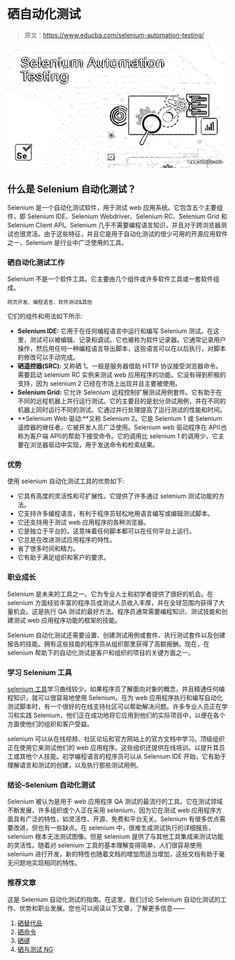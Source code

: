 # 硒自动化测试

> 原文：<https://www.educba.com/selenium-automation-testing/>

![Selenium Automation Testing](img/4bbc3d4ee8a2b55b02266080d26d1816.png)



## 什么是 Selenium 自动化测试？

Selenium 是一个自动化测试软件，用于测试 web 应用系统。它包含五个主要组件，即 Selenium IDE、Selenium Webdriver、Selenium RC、Selenium Grid 和 Selenium Client API。Selenium 几乎不需要编程语言知识，并且对于跨浏览器测试也很灵活。由于这些特征，并且它是用于自动化测试的很少可用的开源应用软件之一，Selenium 是行业中广泛使用的工具。

### 硒自动化测试工作

Selenium 不是一个软件工具。它主要由几个组件或许多软件工具或一套软件组成。

<small>网页开发、编程语言、软件测试&其他</small>

它们的组件和用法如下所示:

*   **Selenium IDE:** 它用于在任何编程语言中运行和编写 Selenium 测试。在这里，测试可以被编辑、记录和调试。它也被称为软件记录器。它通常记录用户操作，然后用任何一种编程语言导出脚本，这些语言可以在以后执行，对脚本的修改可以手动完成。
*   **硒遥控器(SRC):** 又称硒 1。一般是服务器借助 HTTP 协议接受浏览器命令。需要启动 selenium RC 实例来测试 web 应用程序的功能。它没有得到积极的支持，因为 selenium 2 已经在市场上出现并且主要被使用。
*   **Selenium Grid:** 它允许 Selenium 远程控制扩展测试用例套件。它有助于在不同的远程机器上并行运行测试。它的主要目的是划分测试用例，并在不同的机器上同时运行不同的测试。它通过并行处理提高了运行测试的性能和时间。
*   **Selenium Web 驱动:**又称 Selenium 2。它是 Selenium 1 或 Selenium 遥控器的继任者。它被开发人员广泛使用。Selenium web 驱动程序在 API(也称为客户端 API)的帮助下接受命令。它的调用比 selenium 1 的调用少。它主要在浏览器驱动中实现，用于发送命令和检索结果。

### 优势

使用 selenium 自动化测试工具的优势如下:

*   它具有高度的灵活性和可扩展性。它提供了许多通过 selenium 测试功能的方法。
*   它支持许多编程语言，有利于程序员轻松地用语言编写或编辑测试脚本。
*   它还支持用于测试 web 应用程序的各种浏览器。
*   它是独立于平台的，这意味着任何脚本都可以在任何平台上运行。
*   它总是在改进测试应用程序的特性。
*   省了很多时间和精力。
*   它有助于满足组织和客户的要求。

### 职业成长

Selenium 是未来的工具之一。它为专业人士和初学者提供了很好的机会。在 selenium 方面经验丰富的程序员或测试人员收入丰厚，并在全球范围内获得了大量机会。这是执行 QA 测试的最好方法。程序员通常需要编程知识、测试技能和创建测试 web 应用程序功能的框架的技能。

Selenium 自动化测试还需要设置、创建测试用例或套件、执行测试套件以及创建报告的技能。拥有这些技能的程序员从组织那里获得了高额报酬。现在，在 selenium 帮助下的自动化测试是客户和组织的项目的关键方面之一。

### 学习 Selenium 工具

[selenium 工具](https://www.educba.com/selenium-tools/)学习曲线较少。如果程序员了解面向对象的概念，并且精通任何编程知识，就可以很容易地使用 Selenium。在为 web 应用程序执行和编写自动化测试脚本时，有一个很好的在线支持社区可以帮助解决问题。许多专业人员正在学习和实践 Selenium，他们正在成功地将它应用到他们的实际项目中，以便在各个方面使他们的组织和客户受益。

selenium 可以从在线视频、社区论坛和官方网站上的官方文档中学习。顶级组织正在使用它来测试他们的 web 应用程序。这些组织还提供在线培训，以提升其员工或其他个人技能。初学编程语言的程序员可以从 Selenium IDE 开始，它有助于理解语言和测试的创建，以及执行那些测试用例。

### 结论–Selenium 自动化测试

Selenium 被认为是用于 web 应用程序 QA 测试的最流行的工具。它在测试领域不断发展，许多组织或个人正在采用 selenium，因为它在测试 web 应用程序方面具有广泛的特性，如灵活性、开源、免费和平台无关。Selenium 有很多优点需要改进，但也有一些缺点。在 selenium 中，很难生成测试执行的详细报告，selenium 根本无法测试图像。但是 selenium 提供了与其他工具集成来测试功能的灵活性。随着对 selenium 工具的基本理解变得简单，人们很容易使用 selenium 进行开发，新的特性也随着文档的增加而适当增加，这些文档有助于毫无问题地实现相同的特性。

### 推荐文章

这是 Selenium 自动化测试的指南。在这里，我们讨论 Selenium 自动化测试的工作、优势和职业发展。您也可以阅读以下文章，了解更多信息——

1.  [硒替代品](https://www.educba.com/selenium-alternatives/)
2.  [硒命令](https://www.educba.com/selenium-commands/)
3.  [硒键](https://www.educba.com/selenium-keys/)
4.  [硒与测试 NG](https://www.educba.com/selenium-with-testng/)





